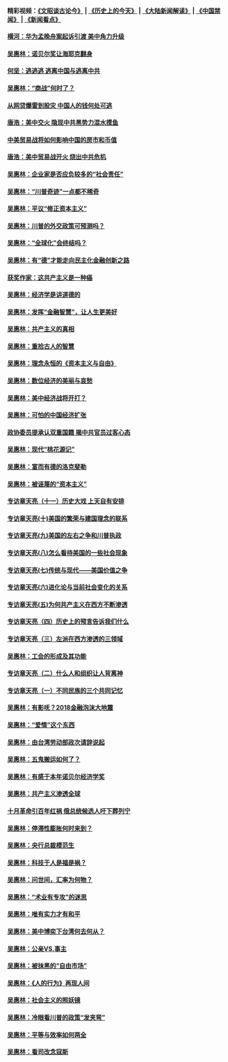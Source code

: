 #### 精彩视频：[《文昭谈古论今》](http://45.76.195.252/wenzhao) | [《历史上的今天》](http://45.76.195.252/today-in-history) | [《大陆新闻解读》](http://45.76.195.252/ntdtv-comedy) | [《中国禁闻》](http://45.76.195.252/ntdtv-news) | [《新闻看点》](http://45.76.195.252/news-insight) 

 #### [横河：华为孟晚舟案起诉引渡 美中角力升级](../pages/nsc423/n11027230.md?t=02130100) 

#### [吴惠林：诺贝尔奖让海耶克翻身](../pages/nsc423/n10890049.md?t=02130100) 

#### [何坚：逃逃逃 逃离中国与逃离中共](../pages/nsc423/n10592891.md?t=02130100) 

#### [吴惠林：“商战”何时了？](../pages/nsc423/n10573558.md?t=02130100) 

#### [从网贷爆雷到股灾 中国人的钱何处可逃](../pages/nsc423/n10572800.md?t=02130100) 

#### [唐浩：美中交火 隐现中共黑势力混水摸鱼](../pages/nsc423/n10544040.md?t=02130100) 

#### [中美贸易战将如何影响中国的房市和币值](../pages/nsc423/n10543697.md?t=02130100) 

#### [唐浩：美中贸易战开火 烧出中共危机](../pages/nsc423/n10540126.md?t=02130100) 

#### [吴惠林：企业家是否应负较多的“社会责任”](../pages/nsc423/n10535022.md?t=02130100) 

#### [吴惠林：“川普奇迹”一点都不稀奇](../pages/nsc423/n10512808.md?t=02130100) 

#### [吴惠林：平议“修正资本主义”](../pages/nsc423/n10495724.md?t=02130100) 

#### [吴惠林：川普的外交政策可预测吗？](../pages/nsc423/n10462387.md?t=02130100) 

#### [吴惠林：“全球化”会终结吗？](../pages/nsc423/n10452838.md?t=02130100) 

#### [吴惠林：有“德”才能走向民主化金融创新之路](../pages/nsc423/n10432292.md?t=02130100) 

#### [获奖作家：这共产主义是一种癌](../pages/nsc423/n10431541.md?t=02130100) 

#### [吴惠林：经济学是讲道德的](../pages/nsc423/n10398014.md?t=02130100) 

#### [吴惠林：发挥“金融智慧”，让人生更美好](../pages/nsc423/n10375019.md?t=02130100) 

#### [吴惠林：共产主义的真相](../pages/nsc423/n10351394.md?t=02130100) 

#### [吴惠林：重拾古人的智慧](../pages/nsc423/n10337691.md?t=02130100) 

#### [吴惠林：理念永恒的《资本主义与自由》](../pages/nsc423/n10316274.md?t=02130100) 

#### [吴惠林：数位经济的美丽与哀愁](../pages/nsc423/n10292946.md?t=02130100) 

#### [吴惠林：美中经济战将开打？](../pages/nsc423/n10258825.md?t=02130100) 

#### [吴惠林：可怕的中国经济扩张](../pages/nsc423/n10219147.md?t=02130100) 

#### [政协委员提承认双重国籍 揭中共官员过客心态](../pages/nsc423/n10208809.md?t=02130100) 

#### [吴惠林：现代“桃花源记”](../pages/nsc423/n10185234.md?t=02130100) 

#### [吴惠林：富而有德的洛克斐勒](../pages/nsc423/n10142264.md?t=02130100) 

#### [吴惠林：被诬蔑的“资本主义”](../pages/nsc423/n10124816.md?t=02130100) 

#### [专访章天亮（十一）历史大戏 上天自有安排](../pages/nsc423/n10094905.md?t=02130100) 

#### [专访章天亮(十)美国的繁荣与建国理念的联系](../pages/nsc423/n10094899.md?t=02130100) 

#### [专访章天亮(九)美国的左右之争和川普执政](../pages/nsc423/n10094889.md?t=02130100) 

#### [专访章天亮(八)怎么看待美国的一些社会现象](../pages/nsc423/n10094857.md?t=02130100) 

#### [专访章天亮(七)传统与现代——美国价值之争](../pages/nsc423/n10093140.md?t=02130100) 

#### [专访章天亮(六)进化论与当前社会变化的关系](../pages/nsc423/n10092036.md?t=02130100) 

#### [专访章天亮(五)为何共产主义在西方不断渗透](../pages/nsc423/n10083620.md?t=02130100) 

#### [专访章天亮（四）历史上的预言告诉我们什么](../pages/nsc423/n10083606.md?t=02130100) 

#### [专访章天亮（三）左派在西方渗透的三领域](../pages/nsc423/n10081115.md?t=02130100) 

#### [吴惠林：工会的形成及其功能](../pages/nsc423/n10080633.md?t=02130100) 

#### [专访章天亮（二）什么人和组织让人背离神](../pages/nsc423/n10076637.md?t=02130100) 

#### [专访章天亮（一）不同民族的三个共同记忆](../pages/nsc423/n10074188.md?t=02130100) 

#### [吴惠林：有影呒？2018金融泡沫大地震](../pages/nsc423/n10040534.md?t=02130100) 

#### [吴惠林：“爱情”这个东西](../pages/nsc423/n10019423.md?t=02130100) 

#### [吴惠林：由台湾劳动部政次请辞说起](../pages/nsc423/n9979679.md?t=02130100) 

#### [吴惠林：五鬼搬运如何了？](../pages/nsc423/n9925338.md?t=02130100) 

#### [吴惠林：有感于本年诺贝尔经济学奖](../pages/nsc423/n9871883.md?t=02130100) 

#### [吴惠林：共产主义渗透全球](../pages/nsc423/n9812748.md?t=02130100) 

#### [十月革命引百年红祸 俄总统候选人吁下葬列宁](../pages/nsc423/n9810182.md?t=02130100) 

#### [吴惠林：停滞性膨胀何时来到？](../pages/nsc423/n9764136.md?t=02130100) 

#### [吴惠林：央行总裁模范生](../pages/nsc423/n9728134.md?t=02130100) 

#### [吴惠林：科技于人是福是祸？](../pages/nsc423/n9672982.md?t=02130100) 

#### [吴惠林：问世间，汇率为何物？](../pages/nsc423/n9621788.md?t=02130100) 

#### [吴惠林：“术业有专攻”的迷思](../pages/nsc423/n9580363.md?t=02130100) 

#### [吴惠林：唯有实力才有和平](../pages/nsc423/n9529599.md?t=02130100) 

#### [吴惠林：美中博奕下台湾何去何从？](../pages/nsc423/n9483598.md?t=02130100) 

#### [吴惠林：公亲VS.事主](../pages/nsc423/n9425637.md?t=02130100) 

#### [吴惠林：被抹黑的“自由市场”](../pages/nsc423/n9351545.md?t=02130100) 

#### [吴惠林：《人的行为》再现人间](../pages/nsc423/n9296339.md?t=02130100) 

#### [吴惠林：社会主义的照妖镜](../pages/nsc423/n9243460.md?t=02130100) 

#### [吴惠林：冷眼看川普的政策“发夹弯”](../pages/nsc423/n9120684.md?t=02130100) 

#### [吴惠林：平等与效率如何两全](../pages/nsc423/n9075430.md?t=02130100) 

#### [吴惠林：看司改念寇斯](../pages/nsc423/n9024915.md?t=02130100) 

